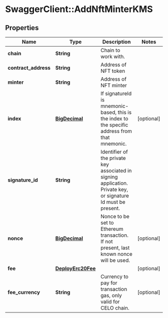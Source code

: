 # SwaggerClient::AddNftMinterKMS

## Properties
Name | Type | Description | Notes
------------ | ------------- | ------------- | -------------
**chain** | **String** | Chain to work with. | 
**contract_address** | **String** | Address of NFT token | 
**minter** | **String** | Address of NFT minter | 
**index** | [**BigDecimal**](BigDecimal.md) | If signatureId is mnemonic-based, this is the index to the specific address from that mnemonic. | [optional] 
**signature_id** | **String** | Identifier of the private key associated in signing application. Private key, or signature Id must be present. | 
**nonce** | [**BigDecimal**](BigDecimal.md) | Nonce to be set to Ethereum transaction. If not present, last known nonce will be used. | [optional] 
**fee** | [**DeployErc20Fee**](DeployErc20Fee.md) |  | [optional] 
**fee_currency** | **String** | Currency to pay for transaction gas, only valid for CELO chain. | [optional] 

